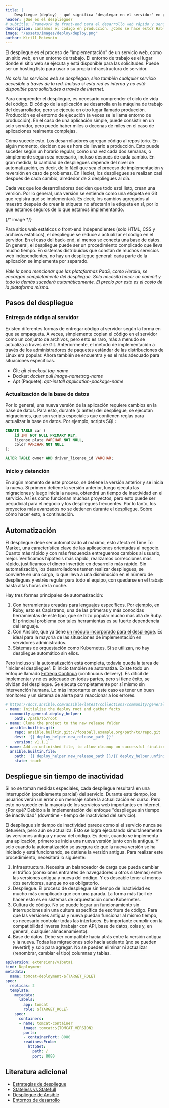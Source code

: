 ```yaml
---
title: |
    Despliegue (deploy) - qué significa "desplegar en el servidor" en palabras sencillas
header: ¿Qué es el despliegue?
# subtitle: Framework de front-end para el desarrollo web rápido y sencillo.
description: Lanzamos el código en producción. ¿Cómo se hace esto? Hablamos sobre la automatización y el despliegue sin "tiempo de inactividad".
image: "/assets/images/deploy/deploy.png"
author: Kirill Mokevnin
---
```


El despliegue es el proceso de "implementación" de un servicio web, como un sitio web, en un entorno de trabajo. El entorno de trabajo es el lugar donde el sitio web se ejecuta y está disponible para las solicitudes. Puede ser un hosting listo para usar o su propia infraestructura de servidor.

*No solo los servicios web se despliegan, sino también cualquier servicio accesible a través de la red. Incluso si esta red es interna y no está disponible para solicitudes a través de Internet.*

Para comprender el despliegue, es necesario comprender el ciclo de vida del código. El código de la aplicación se desarrolla en la máquina de trabajo del desarrollador, pero se ejecuta en otro lugar llamado producción. Producción es el entorno de ejecución (a veces se le llama entorno de producción). En el caso de una aplicación simple, puede consistir en un solo servidor, pero puede haber miles o decenas de miles en el caso de aplicaciones realmente complejas.

Cómo sucede esto. Los desarrolladores agregan código al repositorio. En algún momento, deciden que es hora de llevarlo a producción. Esto puede suceder según un horario regular, como una vez cada dos semanas, o simplemente según sea necesario, incluso después de cada cambio. En gran medida, la cantidad de despliegues depende del nivel de automatización, es decir, de lo fácil que sea el proceso de implementación y reversión en caso de problemas. En Hexlet, los despliegues se realizan casi después de cada cambio, alrededor de 3 despliegues al día.

<Banner name="intensive-devops" />

Cada vez que los desarrolladores deciden que todo está listo, crean una versión. Por lo general, una versión se entiende como una etiqueta en Git que registra qué se implementará. Es decir, los cambios agregados al maestro después de crear la etiqueta no afectarán la etiqueta en sí, por lo que estamos seguros de lo que estamos implementando.

{/* image */}

Para sitios web estáticos o front-end independientes (solo HTML, CSS y archivos estáticos), el despliegue se reduce a actualizar el código en el servidor. En el caso del back-end, al menos se conecta una base de datos. En general, el despliegue puede ser un procedimiento complicado que lleva mucho tiempo. En sistemas distribuidos que constan de muchos servicios web independientes, no hay un despliegue general: cada parte de la aplicación se implementa por separado.

*Vale la pena mencionar que las plataformas PaaS, como Heroku, se encargan completamente del despliegue. Solo necesita hacer un commit y todo lo demás sucederá automáticamente. El precio por esto es el costo de la plataforma misma.*

## Pasos del despliegue

### Entrega de código al servidor

Existen diferentes formas de entregar código al servidor según la forma en que se empaqueta. A veces, simplemente copian el código en el servidor como un conjunto de archivos, pero esto es raro, más a menudo se actualiza a través de Git. Anteriormente, el método de implementación a través de los administradores de paquetes estándar de las distribuciones de Linux era popular. Ahora también se encuentra y es el más adecuado para situaciones específicas.

* Git: *git checkout tag-name*
* Docker: *docker pull image-name:tag-name*
* Apt (Paquete): *apt-install application-package-name*

### Actualización de la base de datos

Por lo general, una nueva versión de la aplicación requiere cambios en la base de datos. Para esto, durante (o antes) del despliegue, se ejecutan migraciones, que son scripts especiales que contienen reglas para actualizar la base de datos. Por ejemplo, scripts SQL:

```sql
CREATE TABLE car (
    id INT NOT NULL PRIMARY KEY,
    license_plate VARCHAR NOT NULL,
    color VARCHAR NOT NULL
);

ALTER TABLE owner ADD driver_license_id VARCHAR;
```

### Inicio y detención

En algún momento de este proceso, se detiene la versión anterior y se inicia la nueva. Si primero detiene la versión anterior, luego ejecuta las migraciones y luego inicia la nueva, obtendrá un tiempo de inactividad en el servicio. Así es como funcionan muchos proyectos, pero esto puede ser perjudicial para el negocio y los despliegues frecuentes. Por lo tanto, los proyectos más avanzados no se detienen durante el despliegue. Sobre cómo hacer esto, a continuación.

## Automatización

El despliegue debe ser automatizado al máximo, esto afecta el Time To Market, una característica clave de las aplicaciones orientadas al negocio. Cuanto más rápido y con más frecuencia entreguemos cambios al usuario, mejor. Verificamos hipótesis más rápido, realizamos correcciones más rápido, justificamos el dinero invertido en desarrollo más rápido. Sin automatización, los desarrolladores temen realizar despliegues, se convierte en una carga, lo que lleva a una disminución en el número de despliegues y estrés regular para todo el equipo, con quedarse en el trabajo hasta altas horas de la noche.

Hay tres formas principales de automatización:

1. Con herramientas creadas para lenguajes específicos. Por ejemplo, en Ruby, esto es Capistrano, una de las primeras y más conocidas herramientas de este tipo, que se hizo popular mucho más allá de Ruby. El principal problema con tales herramientas es su fuerte dependencia del lenguaje.
1. Con Ansible, que ya tiene [un módulo incorporado para el despliegue](https://docs.ansible.com/ansible/latest/collections/community/general/deploy_helper_module.html). Es ideal para la mayoría de las situaciones de implementación en servidores administrados.
1. Sistemas de orquestación como Kubernetes. Si se utilizan, no hay despliegue automático sin ellos.

Pero incluso si la automatización está completa, todavía queda la tarea de "iniciar el despliegue". El inicio también se automatiza. Existe todo un enfoque llamado [Entrega Continua](https://es.wikipedia.org/wiki/Entrega_continua) (continuous delivery). Es difícil de implementar y no es adecuado en todas partes, pero si tiene éxito, se olvidan del despliegue. Se ejecuta completamente por sí mismo sin intervención humana. Lo más importante en este caso es tener un buen monitoreo y un sistema de alerta para reaccionar a los errores.

```yaml
# https://docs.ansible.com/ansible/latest/collections/community/general/deploy_helper_module.html#examples
- name: Initialize the deploy root and gather facts
  community.general.deploy_helper:
    path: /path/to/root
- name: Clone the project to the new release folder
  ansible.builtin.git:
    repo: ansible.builtin.git://foosball.example.org/path/to/repo.git
    dest: '{{ deploy_helper.new_release_path }}'
    version: v1.1.1
- name: Add an unfinished file, to allow cleanup on successful finalize
  ansible.builtin.file:
    path: '{{ deploy_helper.new_release_path }}/{{ deploy_helper.unfinished_filename }}'
    state: touch
```

## Despliegue sin tiempo de inactividad

Si no se toman medidas especiales, cada despliegue resultará en una interrupción (posiblemente parcial) del servicio. Durante este tiempo, los usuarios verán un error o un mensaje sobre la actualización en curso. Pero esto no sucede en la mayoría de los servicios web importantes en Internet. ¿Por qué? Debido a la implementación del enfoque "despliegue sin tiempo de inactividad" (downtime - tiempo de inactividad del servicio).

El despliegue sin tiempo de inactividad parece como si el servicio nunca se detuviera, pero aún se actualiza. Esto se logra ejecutando simultáneamente las versiones antigua y nueva del código. Es decir, cuando se implementa una aplicación, primero se inicia una nueva versión junto con la antigua. Y solo cuando la automatización se asegura de que la nueva versión se ha iniciado y está funcionando, se detiene la versión antigua. Para realizar este procedimiento, necesitará lo siguiente:

1. Infraestructura. Necesita un balanceador de carga que pueda cambiar el tráfico (conexiones entrantes de navegadores u otros sistemas) entre las versiones antigua y nueva del código. Y es deseable tener al menos dos servidores, aunque no es obligatorio.
1. Despliegue. El proceso de despliegue sin tiempo de inactividad es mucho más complicado que con una parada. La forma más fácil de hacer esto es en sistemas de orquestación como Kubernetes.
1. Cultura de código. No se puede lograr un funcionamiento sin interrupciones sin una cultura específica de escritura de código. Para que las versiones antigua y nueva puedan funcionar al mismo tiempo, es necesario controlar todas las interfaces. Es importante cumplir con la compatibilidad inversa (trabajar con API, base de datos, colas y, en general, cualquier almacenamiento).
1. Base de datos. Debe ser compatible hacia atrás entre la versión antigua y la nueva. Todas las migraciones solo hacia adelante (¡no se pueden revertir!) y solo para agregar. No se pueden eliminar ni actualizar (renombrar, cambiar el tipo) columnas y tablas.

```yaml
apiVersion: extensions/v1beta1
kind: Deployment
metadata:
  name: tomcat-deployment-${TARGET_ROLE}
spec:
  replicas: 2
  template:
    metadata:
      labels:
        app: tomcat
        role: ${TARGET_ROLE}
    spec:
      containers:
      - name: tomcat-container
        image: tomcat:${TOMCAT_VERSION}
        ports:
        - containerPort: 8080
        readinessProbe:
          httpGet:
            path: /
            port: 8080
```

## Literatura adicional

* [Estrategias de despliegue](https://habr.com/ru/company/flant/blog/471620/)
* [Stateless vs Statefull](https://www.youtube.com/watch?v=WPCz_U7D8PI)
* [Despliegue de Ansible](https://docs.ansible.com/ansible/latest/collections/community/general/deploy_helper_module.html)
* [Entornos de desarrollo](https://ru.hexlet.io/blog/posts/environment)
